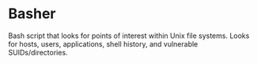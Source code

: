 # Basher
Bash script that looks for points of interest within Unix file systems. Looks for hosts, users, applications, shell history, and vulnerable SUIDs/directories.
